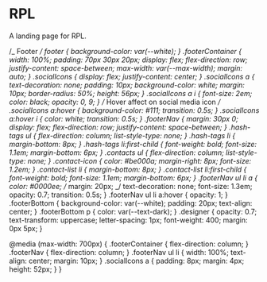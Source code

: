 # RPL

A landing page for RPL.

/_ Footer _/
footer {
background-color: var(--white);
}
.footerContainer {
width: 100%;
padding: 70px 30px 20px;
display: flex;
flex-direction: row;
justify-content: space-between;
max-width: var(--max-width);
margin: auto;
}
.socialIcons {
display: flex;
justify-content: center;
}
.socialIcons a {
text-decoration: none;
padding: 10px;
background-color: white;
margin: 10px;
border-radius: 50%;
height: 56px;
}
.socialIcons a i {
font-size: 2em;
color: black;
opacity: 0, 9;
}
/_ Hover affect on social media icon _/
.socialIcons a:hover {
background-color: #111;
transition: 0.5s;
}
.socialIcons a:hover i {
color: white;
transition: 0.5s;
}
.footerNav {
margin: 30px 0;
display: flex;
flex-direction: row;
justify-content: space-between;
}
.hash-tags ul {
flex-direction: column;
list-style-type: none;
}
.hash-tags li {
margin-bottom: 8px;
}
.hash-tags li:first-child {
font-weight: bold;
font-size: 1.1em;
margin-bottom: 6px;
}
.contacts ul {
flex-direction: column;
list-style-type: none;
}
.contact-icon {
color: #be000a;
margin-right: 8px;
font-size: 1.2em;
}
.contact-list li {
margin-bottom: 8px;
}
.contact-list li:first-child {
font-weight: bold;
font-size: 1.1em;
margin-bottom: 6px;
}
.footerNav ul li a {
color: #0000ee;
/_ margin: 20px; _/
text-decoration: none;
font-size: 1.3em;
opacity: 0.7;
transition: 0.5s;
}
.footerNav ul li a:hover {
opacity: 1;
}
.footerBottom {
background-color: var(--white);
padding: 20px;
text-align: center;
}
.footerBottom p {
color: var(--text-dark);
}
.designer {
opacity: 0.7;
text-transform: uppercase;
letter-spacing: 1px;
font-weight: 400;
margin: 0px 5px;
}

@media (max-width: 700px) {
.footerContainer {
flex-direction: column;
}
.footerNav {
flex-direction: column;
}
.footerNav ul li {
width: 100%;
text-align: center;
margin: 10px;
}
.socialIcons a {
padding: 8px;
margin: 4px;
height: 52px;
}
}

